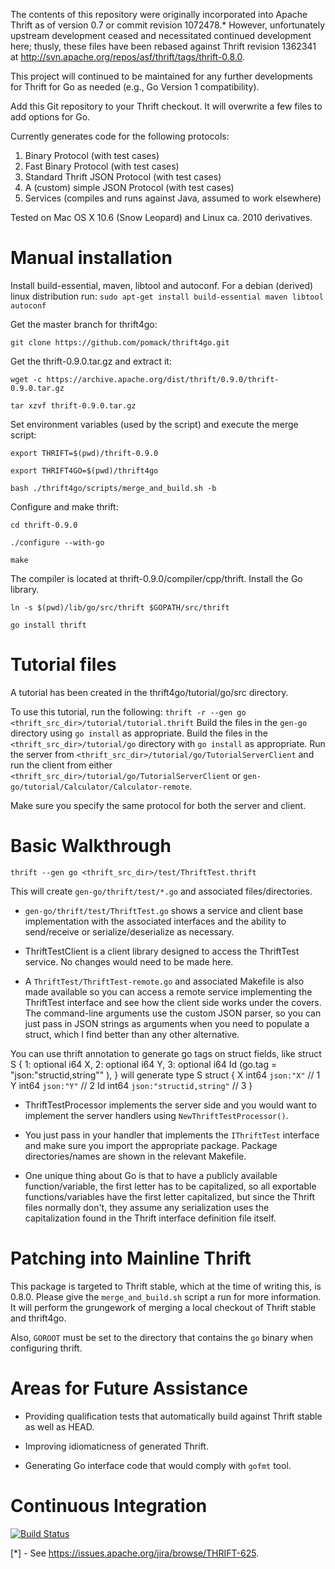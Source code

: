 The contents of this repository were originally incorporated into Apache Thrift
as of version 0.7 or commit revision 1072478.*  However, unfortunately upstream
development ceased and necessitated continued development here; thusly, these
files have been rebased against Thrift revision 1362341 at
http://svn.apache.org/repos/asf/thrift/tags/thrift-0.8.0.

This project will continued to be maintained for any further developments for
Thrift for Go as needed (e.g., Go Version 1 compatibility).

Add this Git repository to your Thrift checkout.  It will overwrite a few files
to add options for Go.

Currently generates code for the following protocols:

1. Binary Protocol (with test cases)
2. Fast Binary Protocol (with test cases)
3. Standard Thrift JSON Protocol (with test cases)
4. A (custom) simple JSON Protocol (with test cases)
5. Services (compiles and runs against Java, assumed to work elsewhere)

Tested on Mac OS X 10.6 (Snow Leopard) and Linux ca. 2010 derivatives.

# Manual installation

Install build-essential, maven, libtool and autoconf. For a debian (derived) linux distribution run:
``sudo apt-get install build-essential maven libtool autoconf``

Get the master branch for thrift4go:

``git clone https://github.com/pomack/thrift4go.git``


Get the thrift-0.9.0.tar.gz and extract it:

``wget -c https://archive.apache.org/dist/thrift/0.9.0/thrift-0.9.0.tar.gz``

``tar xzvf thrift-0.9.0.tar.gz``


Set environment variables (used by the script) and execute the merge script:

``export THRIFT=$(pwd)/thrift-0.9.0``

``export THRIFT4GO=$(pwd)/thrift4go``

``bash ./thrift4go/scripts/merge_and_build.sh -b``


Configure and make thrift:

``cd thrift-0.9.0``

``./configure --with-go``

``make``


The compiler is located at thrift-0.9.0/compiler/cpp/thrift.
Install the Go library.

``ln -s $(pwd)/lib/go/src/thrift $GOPATH/src/thrift``

``go install thrift``

<!-- Get the master branch for thrift4go.
``git clone https://github.com/pomack/thrift4go.git``

Build the thrift with thrift4go compiler:
``cd thrift4go``
``make``

Build the thrift4go Go library (package thrift).
``ln -s $(pwd)/lib/go/src/thrift $GOPATH/src/thrift``
``go install thrift``

Your compiler is located at
thrift4go/compiler/cpp/ -->





<!-- To install locally, perform the following:
  ``go get github.com/pomack/thrift4go/lib/go/thrift``

Or, to build manually:

    cp -R <thrift_src_dir>/lib/go/src/thrift <go_package_src_directory>/
    go install thrift

Four files for thrift compiler (last tested on August 12, 2012):

1. ``configure.ac``
2. ``lib/Makefile.am``
3. ``lib/go/Makefile.am``
4. ``compiler/cpp/src/generate/t_go_generator.cc`` -->

# Tutorial files

A tutorial has been created in the thrift4go/tutorial/go/src directory.

To use this tutorial, run the following:
    ``thrift -r --gen go <thrift_src_dir>/tutorial/tutorial.thrift``
Build the files in the ``gen-go`` directory using ``go install`` as
appropriate.
Build the files in the ``<thrift_src_dir>/tutorial/go`` directory with
``go install`` as appropriate.
Run the server from ``<thrift_src_dir>/tutorial/go/TutorialServerClient`` and
run the client from either
``<thrift_src_dir>/tutorial/go/TutorialServerClient`` or
``gen-go/tutorial/Calculator/Calculator-remote``.

Make sure you specify the same protocol for both the server and client.

# Basic Walkthrough

``thrift --gen go <thrift_src_dir>/test/ThriftTest.thrift``

This will create ``gen-go/thrift/test/*.go`` and associated files/directories.

- ``gen-go/thrift/test/ThriftTest.go`` shows a service and client base
implementation with the associated interfaces and the ability to send/receive
or serialize/deserialize as necessary.

- ThriftTestClient is a client library designed to access the ThriftTest
service.  No changes would need to be made here.

- A ``ThriftTest/ThriftTest-remote.go`` and associated Makefile is also made
available so you can access a remote service implementing the ThriftTest
interface and see how the client side works under the covers.  The command-line
arguments use the custom JSON parser, so you can just pass in JSON strings as
arguments when you need to populate a struct, which I find better than any
other alternative.

You can use thrift annotation to generate go tags on struct fields, like
struct S {
        1: optional i64 X,
        2: optional i64 Y,
	3: optional i64 Id (go.tag = "json:\"structid,string\"" ), 
}
will generate
type S struct {
        X            int64    `json:"X"`                // 1
        Y            int64    `json:"Y"`                // 2
        Id           int64    `json:"structid,string"`  // 3
}

- ThriftTestProcessor implements the server side and you would want to implement
the server handlers using ``NewThriftTestProcessor()``.

- You just pass in your handler that implements the ``IThriftTest`` interface
and make sure you import the appropriate package.  Package directories/names
are shown in the relevant Makefile.

- One unique thing about Go is that to have a publicly available
function/variable, the first letter has to be capitalized, so all exportable
functions/variables have the first letter capitalized, but since the Thrift
files normally don't, they assume any serialization uses the capitalization
found in the Thrift interface definition file itself.

# Patching into Mainline Thrift
This package is targeted to Thrift stable, which at the time of writing this,
is 0.8.0.  Please give the ``merge_and_build.sh`` script a run for more
information.  It will perform the grungework of merging a local checkout of
Thrift stable and thrift4go.

Also, ``GOROOT`` must be set to the directory that contains the ``go`` binary when configuring thrift.

# Areas for Future Assistance

- Providing qualification tests that automatically build against Thrift stable
as well as HEAD.

- Improving idiomaticness of generated Thrift.

- Generating Go interface code that would comply with ``gofmt`` tool.

# Continuous Integration

[![Build Status](https://secure.travis-ci.org/pomack/thrift4go.png?branch=master)](http://travis-ci.org/pomack/thrift4go)


[*] - See https://issues.apache.org/jira/browse/THRIFT-625.
